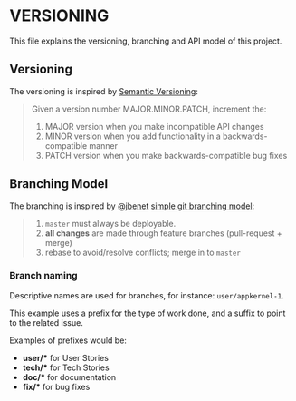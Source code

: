 # VERSIONING

This file explains the versioning, branching and API model of this project.

## Versioning

The versioning is inspired by [Semantic Versioning](http://semver.org/):

> Given a version number MAJOR.MINOR.PATCH, increment the:
>
> 1. MAJOR version when you make incompatible API changes
> 2. MINOR version when you add functionality in a backwards-compatible manner
> 3. PATCH version when you make backwards-compatible bug fixes

## Branching Model

The branching is inspired by [@jbenet](https://github.com/jbenet)
[simple git branching model](https://gist.github.com/jbenet/ee6c9ac48068889b0912):

> 1. `master` must always be deployable.
> 2. **all changes** are made through feature branches (pull-request + merge)
> 3. rebase to avoid/resolve conflicts; merge in to `master`

### Branch naming

Descriptive names are used for branches, for instance: `user/appkernel-1`.

This example uses a prefix for the type of work done, and a suffix to point
to the related issue.

Examples of prefixes would be:

* __user/*__ for User Stories
* __tech/*__ for Tech Stories
* __doc/*__ for documentation
* __fix/*__ for bug fixes

